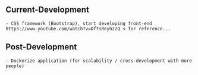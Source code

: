 ## Current-Development
    - CSS framework (Bootstrap), start developing front-end
	https://www.youtube.com/watch?v=DftsReyhz2Q < for reference...

## Post-Development
    - Dockerize application (for scalability / cross-development with more people)